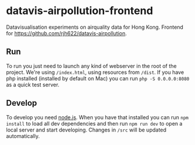 # datavis-airpollution-frontend

Datavisualisation experiments on airquality data for Hong Kong. Frontend for https://github.com/rjh622/datavis-airpollution.

## Run

To run you just need to launch any kind of webserver in the root of the project. We're using `/index.html`, using resources from `/dist`. If you have php installed (installed by default on Mac) you can run `php -S 0.0.0.0:8080` as a quick test server.

## Develop

To develop you need [node.js](https://nodejs.org/). When you have that installed you can run `npm install` to load all dev dependencies and then run `npm run dev` to open a local server and start developing. Changes in `/src` will be updated automatically.

